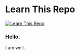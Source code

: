 # Learn This Repo

<a href="https://learnthisrepo.com/openpipe">
  <img alt="Learn This Repo" src="https://img.shields.io/badge/learn%20this%20repo-with%20AI-58B585">
</a>




### Hello. 

I am well. 
